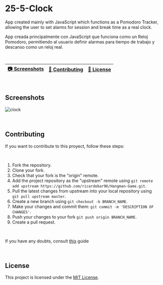 # 25-5-Clock
App created mainly with JavaScript which functions as a Pomodoro Tracker, allowing the user to set alarms for session and break time as a real clock.

App creada principalmente con JavaScript que funciona como un Reloj Pomodoro, permitiendo al usuario definir alarmas para tiempo de trabajo y descanso como un reloj real.

<br>

| [:camera: Screenshots](#screenshots) | [🤝 Contributing](#contributing) | [🔖 License](#license) |
|  -------- | ----------- | ----------- |

<br>

## Screenshots

![clock](https://github.com/ricardobar96/25-5-Clock/assets/73242474/13116f12-6907-44cf-9091-ca304fc9c717)

<br>

## Contributing
If you want to contribute to this proyect, follow these steps:

<br>

1. Fork the repository.
3. Clone your fork.
4. Check that your fork is the "origin" remote.
5. Add the project repository as the "upstream" remote using `git remote add upstream https://github.com/ricardobar96/Hangman-Game.git`.
6. Pull the latest changes from upstream into your local repository using `git pull upstream master`.
7. Create a new branch using `git checkout -b BRANCH_NAME`.
8. Make your changes and commit them: `git commit -m 'DESCRIPTION OF CHANGES'`.
9. Push your changes to your fork `git push origin BRANCH_NAME`.
10. Create a pull request.
 
<br>

If you have any doubts, consult [this](https://www.dataschool.io/how-to-contribute-on-github/) guide

<br>

## License
This project is licensed under the [MIT License](LICENSE.txt).
